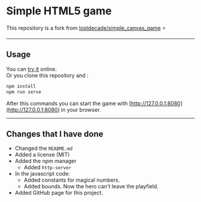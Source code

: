 # Simple HTML5 game  

This repository is a fork from [lostdecade/simple_canvas_game](https://github.com/lostdecade/simple_canvas_game) :star:  

---

## Usage  

You can [try it](https://christianbender.github.io/simple_canvas_game/) online.  
Or you clone this repository and :  

```bash
npm install
npm run serve
``` 

After this commands you can start the game with [http://127.0.0.1:8080](http://127.0.0.1:8080) in your browser.  


---

## Changes that I have done  

* Changed the ```README.md```  
* Added a license (MIT)  
* Added the npm manager  
  * Added ```http-server```  
* In the javascript code:
  * Added constants for magical numbers.  
  * Added bounds. Now the hero can't leave the playfield.  
* Added GitHub page for this project.  
